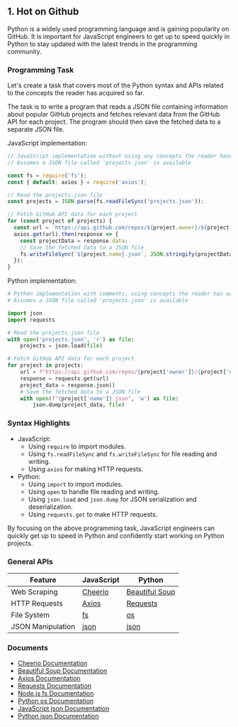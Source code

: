 

## 1. Hot on Github

Python is a widely used programming language and is gaining popularity on GitHub. It is important for JavaScript engineers to get up to speed quickly in Python to stay updated with the latest trends in the programming community.

### Programming Task

Let's create a task that covers most of the Python syntax and APIs related to the concepts the reader has acquired so far.

The task is to write a program that reads a JSON file containing information about popular GitHub projects and fetches relevant data from the GitHub API for each project. The program should then save the fetched data to a separate JSON file.

JavaScript implementation:
```javascript
// JavaScript implementation without using any concepts the reader hasn't acquired
// Assumes a JSON file called 'projects.json' is available

const fs = require('fs');
const { default: axios } = require('axios');

// Read the projects.json file
const projects = JSON.parse(fs.readFileSync('projects.json'));

// Fetch GitHub API data for each project
for (const project of projects) {
  const url = `https://api.github.com/repos/${project.owner}/${project.name}`;
  axios.get(url).then(response => {
    const projectData = response.data;
    // Save the fetched data to a JSON file
    fs.writeFileSync(`${project.name}.json`, JSON.stringify(projectData));
  });
}
```

Python implementation:
```python
# Python implementation with comments, using concepts the reader has acquired
# Assumes a JSON file called 'projects.json' is available

import json
import requests

# Read the projects.json file
with open('projects.json', 'r') as file:
    projects = json.load(file)

# Fetch GitHub API data for each project
for project in projects:
    url = f"https://api.github.com/repos/{project['owner']}/{project['name']}"
    response = requests.get(url)
    project_data = response.json()
    # Save the fetched data to a JSON file
    with open(f"{project['name']}.json", 'w') as file:
        json.dump(project_data, file)
```

### Syntax Highlights
- JavaScript:
  - Using `require` to import modules.
  - Using `fs.readFileSync` and `fs.writeFileSync` for file reading and writing.
  - Using `axios` for making HTTP requests.
- Python:
  - Using `import` to import modules.
  - Using `open` to handle file reading and writing.
  - Using `json.load` and `json.dump` for JSON serialization and deserialization.
  - Using `requests.get` to make HTTP requests.

By focusing on the above programming task, JavaScript engineers can quickly get up to speed in Python and confidently start working on Python projects.



### General APIs

| Feature | JavaScript | Python |
|---------|------------|--------|
| Web Scraping | [Cheerio](https://github.com/cheeriojs/cheerio) | [Beautiful Soup](https://www.crummy.com/software/BeautifulSoup/bs4/doc/) |
| HTTP Requests | [Axios](https://github.com/axios/axios) | [Requests](https://docs.python-requests.org/en/latest/) |
| File System | [fs](https://nodejs.org/api/fs.html) | [os](https://docs.python.org/3/library/os.html) |
| JSON Manipulation | [json](https://www.npmjs.com/package/json) | [json](https://docs.python.org/3/library/json.html) |

### Documents

- [Cheerio Documentation](https://github.com/cheeriojs/cheerio#cheerio)
- [Beautiful Soup Documentation](https://www.crummy.com/software/BeautifulSoup/bs4/doc/)
- [Axios Documentation](https://github.com/axios/axios#axios)
- [Requests Documentation](https://docs.python-requests.org/en/latest/)
- [Node.js fs Documentation](https://nodejs.org/api/fs.html)
- [Python os Documentation](https://docs.python.org/3/library/os.html)
- [JavaScript json Documentation](https://www.npmjs.com/package/json)
- [Python json Documentation](https://docs.python.org/3/library/json.html)

